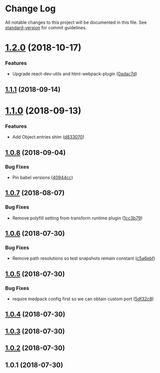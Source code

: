 # Change Log

All notable changes to this project will be documented in this file. See [standard-version](https://github.com/conventional-changelog/standard-version) for commit guidelines.

<a name="1.2.0"></a>
# [1.2.0](https://github.com/sappira-inc/medpack/compare/v1.1.1...v1.2.0) (2018-10-17)


### Features

* Upgrade react-dev-utils and html-webpack-plugin ([0adac7d](https://github.com/sappira-inc/medpack/commit/0adac7d))



<a name="1.1.1"></a>
## [1.1.1](https://github.com/sappira-inc/medpack/compare/v1.1.0...v1.1.1) (2018-09-14)



<a name="1.1.0"></a>
# [1.1.0](https://github.com/sappira-inc/medpack/compare/v1.0.8...v1.1.0) (2018-09-13)


### Features

* Add Object.entries shim ([d833070](https://github.com/sappira-inc/medpack/commit/d833070))



<a name="1.0.8"></a>
## [1.0.8](https://github.com/sappira-inc/medpack/compare/v1.0.7...v1.0.8) (2018-09-04)


### Bug Fixes

* Pin babel versions ([40944cc](https://github.com/sappira-inc/medpack/commit/40944cc))



<a name="1.0.7"></a>
## [1.0.7](https://github.com/sappira-inc/medpack/compare/v1.0.6...v1.0.7) (2018-08-07)


### Bug Fixes

* Remove polyfill setting from transform runtime plugin ([1cc3b79](https://github.com/sappira-inc/medpack/commit/1cc3b79))



<a name="1.0.6"></a>
## [1.0.6](https://github.com/sappira-inc/medpack/compare/v1.0.5...v1.0.6) (2018-07-30)


### Bug Fixes

* Remove path resolutions so test snapshots remain constant ([c5a6ebf](https://github.com/sappira-inc/medpack/commit/c5a6ebf))



<a name="1.0.5"></a>
## [1.0.5](https://github.com/sappira-inc/medpack/compare/v1.0.4...v1.0.5) (2018-07-30)


### Bug Fixes

* require medpack config first so we can obtain custom port ([5df32c8](https://github.com/sappira-inc/medpack/commit/5df32c8))



<a name="1.0.4"></a>
## [1.0.4](https://github.com/sappira-inc/medpack/compare/v1.0.3...v1.0.4) (2018-07-30)



<a name="1.0.3"></a>
## [1.0.3](https://github.com/sappira-inc/medpack/compare/v1.0.2...v1.0.3) (2018-07-30)



<a name="1.0.2"></a>
## [1.0.2](https://github.com/sappira-inc/medpack/compare/v1.0.1...v1.0.2) (2018-07-30)



<a name="1.0.1"></a>
## 1.0.1 (2018-07-30)
